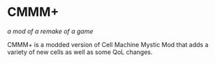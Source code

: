 # CMMM+
*a mod of a remake of a game*

CMMM+ is a modded version of Cell Machine Mystic Mod that adds a variety of new cells as well as some QoL changes.
